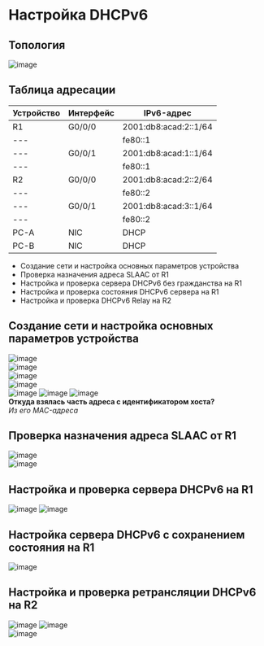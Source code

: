 # Настройка DHCPv6   
## Топология  
![image](https://github.com/user-attachments/assets/c2dbd9bc-53fd-4688-b67f-1c26a8c2202d)  
## Таблица адресации  
Устройство | Интерфейс | IPv6-адрес  
--- | --- | ---- 
R1 | G0/0/0 | 2001:db8:acad:2::1/64  
 --- |  | fe80::1
--- | G0/0/1 | 2001:db8:acad:1::1/64
--- |   | fe80::1
R2 | G0/0/0 | 2001:db8:acad:2::2/64
--- |  | fe80::2
--- | G0/0/1 | 2001:db8:acad:3::1/64 
--- |   | fe80::2
PC-A | NIC | DHCP 
PC-B | NIC | DHCP 
* Создание сети и настройка основных параметров устройства
* Проверка назначения адреса SLAAC от R1
* Настройка и проверка сервера DHCPv6 без гражданства на R1
* Настройка и проверка состояния DHCPv6 сервера на R1
* Настройка и проверка DHCPv6 Relay на R2
## Создание сети и настройка основных параметров устройства
![image](https://github.com/user-attachments/assets/ddb1d63c-a635-4b66-ac03-c824a5af403e)  
![image](https://github.com/user-attachments/assets/87de9e75-d5e9-45ee-8101-0f7b74575ebc)  
![image](https://github.com/user-attachments/assets/f2f50fc0-d3b6-41b8-bbc3-b141d31687e5)  
![image](https://github.com/user-attachments/assets/b2269e2b-d428-45b4-b9e0-20bb23cf84fa)  
![image](https://github.com/user-attachments/assets/d0c48cb9-4fb2-4b2d-8462-0a81561a2fab)
![image](https://github.com/user-attachments/assets/60d69a6d-2d87-4fcb-9736-2c81a46b4981)
![image](https://github.com/user-attachments/assets/6f676370-0999-4ab1-a2e9-fb0a62dd71d8)  
**Откуда взялась часть адреса с идентификатором хоста?**  
_Из его MAC-адреса_
## Проверка назначения адреса SLAAC от R1  
![image](https://github.com/user-attachments/assets/b8bb91bc-716c-4157-aaa0-372737afc3cf)  
![image](https://github.com/user-attachments/assets/beb2e3c5-8d26-4008-a305-37f804f2abc0)  
## Настройка и проверка сервера DHCPv6 на R1  
![image](https://github.com/user-attachments/assets/eabe7a6b-e4f7-4f1b-b98e-f831f4b52a10)
![image](https://github.com/user-attachments/assets/4a679a89-1115-4ff8-b12d-7d4911944c34)  
## Настройка сервера DHCPv6 с сохранением состояния на R1  
![image](https://github.com/user-attachments/assets/55d7cbce-b74c-4dd8-89e3-b7d23c971313)  
## Настройка и проверка ретрансляции DHCPv6 на R2
![image](https://github.com/user-attachments/assets/136e94b6-4033-4440-a81c-f776a464f0a9)
![image](https://github.com/user-attachments/assets/0a70745b-4e4d-414d-84d3-92f6168dc360)   
![image](https://github.com/user-attachments/assets/92494ce6-ec2f-487a-82ef-90dfcbc5b88d)









  




